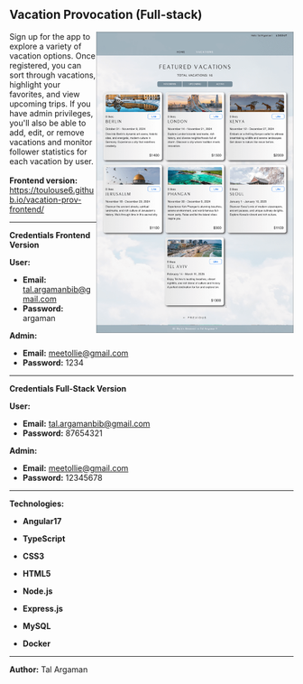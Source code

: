 ## Vacation Provocation (Full-stack)

<img align="right" src="./Frontend/src/Assets/vacation-prov-screenshot.png" alt="Vacation-prov Screenshot" width="350">

Sign up for the app to explore a variety of vacation options. Once registered, you can sort through vacations, highlight your favorites, and view upcoming trips.
If you have admin privileges, you'll also be able to add, edit, or remove vacations and monitor follower statistics for each vacation by user.
<br><br>
**Frontend version:** https://toulouse6.github.io/vacation-prov-frontend/

---

**Credentials Frontend Version**

**User:**
- **Email:** tal.argamanbib@gmail.com
- **Password:** argaman

**Admin:**
- **Email:** meetollie@gmail.com
- **Password:** 1234

---

**Credentials Full-Stack Version**

**User:**
- **Email:** tal.argamanbib@gmail.com
- **Password:** 87654321

**Admin:**
- **Email:** meetollie@gmail.com
- **Password:** 12345678

---

**Technologies:**

- **Angular17**
- **TypeScript**
- **CSS3**
- **HTML5**

- **Node.js**
- **Express.js**

- **MySQL**

- **Docker**

---

**Author:** Tal Argaman
